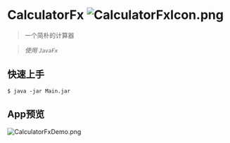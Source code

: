 # CalculatorFx ![CalculatorFxIcon.png](https://s1.ax2x.com/2018/04/18/lYwsJ.png)

> 一个简朴的计算器

> *使用* *`JavaFx`*

## 快速上手

```shell
$ java -jar Main.jar
```

## App预览

![CalculatorFxDemo.png](https://s1.ax2x.com/2018/04/18/lYidR.png)

